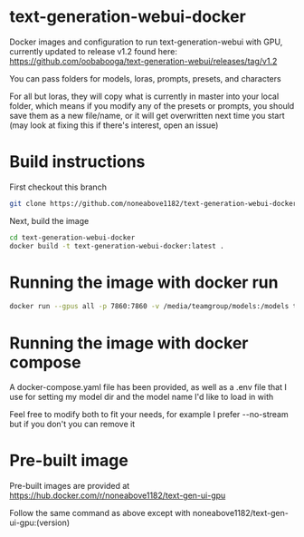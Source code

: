 # text-generation-webui-docker

Docker images and configuration to run text-generation-webui with GPU, currently updated to release v1.2 found here: https://github.com/oobabooga/text-generation-webui/releases/tag/v1.2

You can pass folders for models, loras, prompts, presets, and characters

For all but loras, they will copy what is currently in master into your local folder, which means if you modify any of the presets or prompts, you should save them as a new file/name, or it will get overwritten next time you start (may look at fixing this if there's interest, open an issue)

# Build instructions

First checkout this branch

```sh
git clone https://github.com/noneabove1182/text-generation-webui-docker.git
```

Next, build the image

```sh
cd text-generation-webui-docker
docker build -t text-generation-webui-docker:latest .
```

# Running the image with docker run

```sh
docker run --gpus all -p 7860:7860 -v /media/teamgroup/models:/models text-generation-webui-docker:latest --model WizardLM-13B-V1.1-GPTQ --chat --listen --listen-port 7860
```

# Running the image with docker compose

A docker-compose.yaml file has been provided, as well as a .env file that I use for setting my model dir and the model name I'd like to load in with

Feel free to modify both to fit your needs, for example I prefer --no-stream but if you don't you can remove it

# Pre-built image

Pre-built images are provided at https://hub.docker.com/r/noneabove1182/text-gen-ui-gpu

Follow the same command as above except with noneabove1182/text-gen-ui-gpu:(version)
